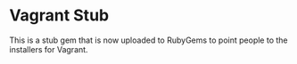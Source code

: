 # Vagrant Stub

This is a stub gem that is now uploaded to RubyGems to point people
to the installers for Vagrant.
